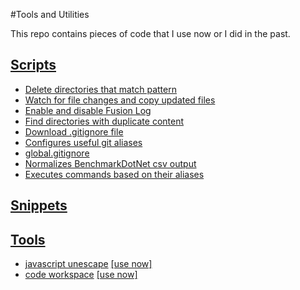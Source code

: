 #Tools and Utilities

This repo contains pieces of code that I use now or I did in the past.

## [Scripts](/scripts)
* [Delete directories that match pattern](/scripts#scriptsdelete-directoriescsx)
* [Watch for file changes and copy updated files](/scripts#scriptsfile-automationcsx)
* [Enable and disable Fusion Log](/scripts#scriptsfusion-logcsx)
* [Find directories with duplicate content](/scripts#scriptsgetduplicatedirsnim)
* [Download .gitignore file](/scripts#scriptsgetignoresh)
* [Configures useful git aliases](/scripts#scriptsgit-aliascmd)
* [global.gitignore](/scripts#scriptsglobalgitignore)
* [Normalizes BenchmarkDotNet csv output](/scripts#scriptsnormalize-csvpy)
* [Executes commands based on their aliases](/scripts#scriptsopennim)

## [Snippets](/snippets)

## [Tools](/tools)
* [javascript unescape](/tools#toolsunescape) [[use now]](http://amadeusw.com/utilities/tools/unescape/)
* [code workspace](/tools#toolsworkspace) [[use now]](http://amadeusw.com/utilities/tools/workspace/)